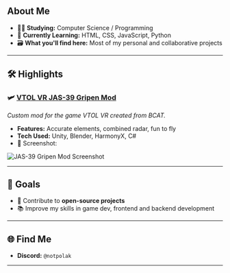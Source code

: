 ## About Me
- 👨‍💻 **Studying:** Computer Science / Programming  
- 🌱 **Currently Learning:** HTML, CSS, JavaScript, Python  
- 🗃️ **What you'll find here:** Most of my personal and collaborative projects  

---

## 🛠️ Highlights  

### 🛩️ **[VTOL VR JAS-39 Gripen Mod](https://steamcommunity.com/sharedfiles/filedetails/?id=3307248305)**
_Custom mod for the game VTOL VR created from BCAT._
- **Features:** Accurate elements, combined radar, fun to fly
- **Tech Used:** Unity, Blender, HarmonyX, C#
- 📸 Screenshot:

![JAS-39 Gripen Mod Screenshot](https://i.imgur.com/h0yoFRU.png)

---

## 🎯 Goals  
- 🚀 Contribute to **open-source projects**
- 📚 Improve my skills in game dev, frontend and backend development

---

## 🌐 Find Me  
- **Discord:** `@notpolak`

---
